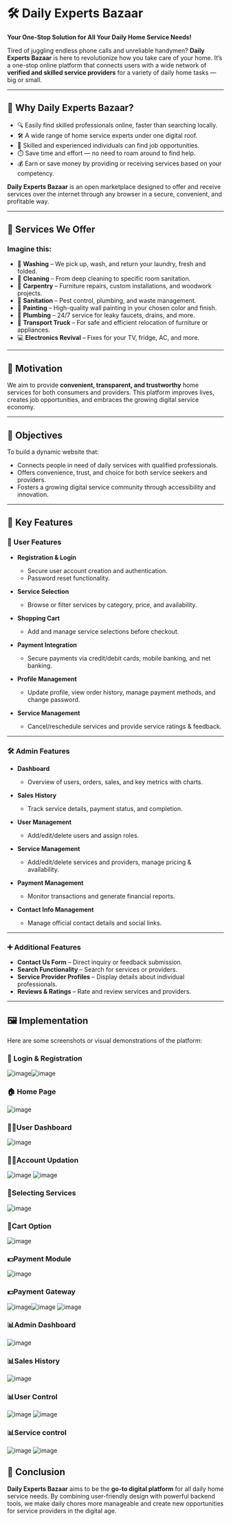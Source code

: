 # 🛠️ Daily Experts Bazaar

**Your One-Stop Solution for All Your Daily Home Service Needs!**

Tired of juggling endless phone calls and unreliable handymen? **Daily Experts Bazaar** is here to revolutionize how you take care of your home. It’s a one-stop online platform that connects users with a wide network of **verified and skilled service providers** for a variety of daily home tasks — big or small.

---

## 🌟 Why Daily Experts Bazaar?

- 🔍 Easily find skilled professionals online, faster than searching locally.
- 🛠️ A wide range of home service experts under one digital roof.
- 💼 Skilled and experienced individuals can find job opportunities.
- ⏱️ Save time and effort — no need to roam around to find help.
- 💰 Earn or save money by providing or receiving services based on your competency.

**Daily Experts Bazaar** is an open marketplace designed to offer and receive services over the internet through any browser in a secure, convenient, and profitable way.

---

## 🔧 Services We Offer

### Imagine this:
- 👕 **Washing** – We pick up, wash, and return your laundry, fresh and folded.
- 🧹 **Cleaning** – From deep cleaning to specific room sanitation.
- 🔨 **Carpentry** – Furniture repairs, custom installations, and woodwork projects.
- 🚽 **Sanitation** – Pest control, plumbing, and waste management.
- 🎨 **Painting** – High-quality wall painting in your chosen color and finish.
- 🚰 **Plumbing** – 24/7 service for leaky faucets, drains, and more.
- 🚚 **Transport Truck** – For safe and efficient relocation of furniture or appliances.
- 💻 **Electronics Revival** – Fixes for your TV, fridge, AC, and more.

---

## 🎯 Motivation

We aim to provide **convenient, transparent, and trustworthy** home services for both consumers and providers. This platform improves lives, creates job opportunities, and embraces the growing digital service economy.

---

## 🎯 Objectives

To build a dynamic website that:
- Connects people in need of daily services with qualified professionals.
- Offers convenience, trust, and choice for both service seekers and providers.
- Fosters a growing digital service community through accessibility and innovation.

---

## 🚀 Key Features

### 👤 User Features

- **Registration & Login**
  - Secure user account creation and authentication.
  - Password reset functionality.

- **Service Selection**
  - Browse or filter services by category, price, and availability.

- **Shopping Cart**
  - Add and manage service selections before checkout.

- **Payment Integration**
  - Secure payments via credit/debit cards, mobile banking, and net banking.

- **Profile Management**
  - Update profile, view order history, manage payment methods, and change password.

- **Service Management**
  - Cancel/reschedule services and provide service ratings & feedback.

---

### 🛠️ Admin Features

- **Dashboard**
  - Overview of users, orders, sales, and key metrics with charts.

- **Sales History**
  - Track service details, payment status, and completion.

- **User Management**
  - Add/edit/delete users and assign roles.

- **Service Management**
  - Add/edit/delete services and providers, manage pricing & availability.

- **Payment Management**
  - Monitor transactions and generate financial reports.

- **Contact Info Management**
  - Manage official contact details and social links.

---

### ➕ Additional Features

- **Contact Us Form** – Direct inquiry or feedback submission.
- **Search Functionality** – Search for services or providers.
- **Service Provider Profiles** – Display details about individual professionals.
- **Reviews & Ratings** – Rate and review services and providers.

---

## 🖼️ Implementation

Here are some screenshots or visual demonstrations of the platform:

### 🔐 Login & Registration
![image](https://github.com/user-attachments/assets/a34de50f-919f-43db-a4f0-c1f772a20f7e)![image](https://github.com/user-attachments/assets/be8ae418-7b18-4452-8fbe-b42923da5d0e)


### 🏠 Home Page
![image](https://github.com/user-attachments/assets/8965aaaf-e374-4498-a556-58d867bffe73)

### 🧑‍💼User Dashboard
![image](https://github.com/user-attachments/assets/db0fbf68-79d6-474e-bbcb-3dcdc42c276c)

### 🧑‍💼Account Updation
![image](https://github.com/user-attachments/assets/2cba01a7-1d97-429d-b196-412a70678c2a)
![image](https://github.com/user-attachments/assets/458362b6-591b-4e42-8513-f4c028ec3a50)

### 🛒Selecting Services
![image](https://github.com/user-attachments/assets/55b00e71-3650-42d5-b964-0b5e456c2b88)
### 🛒Cart Option
![image](https://github.com/user-attachments/assets/8a62e76d-16b3-408c-8516-bb7939a3df10)
### 💵Payment Module
![image](https://github.com/user-attachments/assets/43e45608-dd12-4d1c-81fa-5a8280df1ccd)
### 💵Payment Gateway
![image](https://github.com/user-attachments/assets/87d94f3a-bd48-4cb5-8195-f09fbff42a23)![image](https://github.com/user-attachments/assets/2cacb2ff-ae4c-4bcc-bbb4-f3d00bb17e53)
![image](https://github.com/user-attachments/assets/a47c82d3-dcdc-4226-8a50-fa418261ce27)

### 📊Admin Dashboard
![image](https://github.com/user-attachments/assets/af727010-5f26-475e-9c1a-8ffcef5c11f8)
### 📊Sales History
![image](https://github.com/user-attachments/assets/131cb904-b06f-4672-ab56-d9bd0a6148e9)

### 📊User Control
![image](https://github.com/user-attachments/assets/abdebd8a-74ac-4ffd-91da-b3c532046316)
![image](https://github.com/user-attachments/assets/3f319198-c1a8-49b7-bfb8-81bd4ef240ec)
### 📊Service control
![image](https://github.com/user-attachments/assets/f5ab3beb-753b-4bd8-a752-4cdf274a7291)
![image](https://github.com/user-attachments/assets/2d0d74d3-6e98-4731-9f7c-90f017fa43bc)



## 📌 Conclusion

**Daily Experts Bazaar** aims to be the **go-to digital platform** for all daily home service needs. By combining user-friendly design with powerful backend tools, we make daily chores more manageable and create new opportunities for service providers in the digital age.
